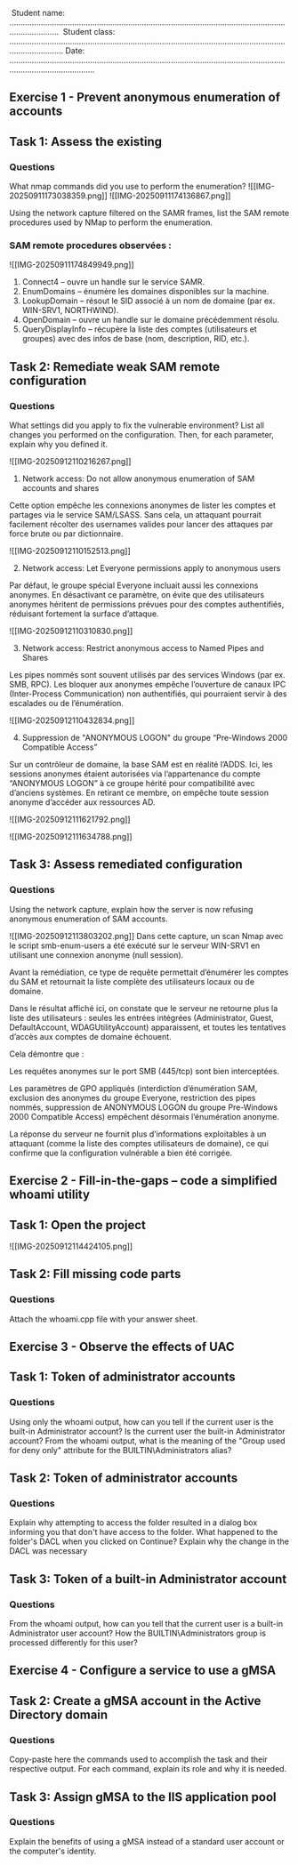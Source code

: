 ‍ Student name: ……………………………………………………………………………………………………………………………....
️ Student class: ……………………………………………………………………………………………………………………………......
 Date: ……………………………………………………………………………………………………………………………....................

## Exercise 1 - Prevent anonymous enumeration of accounts
## Task 1: Assess the existing
### Questions
What nmap commands did you use to perform the enumeration?
![[IMG-20250911173038359.png]]
![[IMG-20250911174136867.png]]

Using the network capture filtered on the SAMR frames, list the SAM remote procedures used by NMap to perform the enumeration.

### SAM remote procedures observées :

![[IMG-20250911174849949.png]]


1. Connect4 – ouvre un handle sur le service SAMR.
2. EnumDomains – énumère les domaines disponibles sur la machine.
3. LookupDomain – résout le SID associé à un nom de domaine (par ex. WIN-SRV1, NORTHWIND).
4. OpenDomain – ouvre un handle sur le domaine précédemment résolu.
5.  QueryDisplayInfo – récupère la liste des comptes (utilisateurs et groupes) avec des infos de base (nom, description, RID, etc.).

## Task 2: Remediate weak SAM remote configuration
### Questions
What settings did you apply to fix the vulnerable environment? List all changes you performed on the configuration. Then, for each parameter, explain why you defined it.

![[IMG-20250912110216267.png]]

1. Network access: Do not allow anonymous enumeration of SAM accounts and shares

Cette option empêche les connexions anonymes de lister les comptes et partages via le service SAM/LSASS. Sans cela, un attaquant pourrait facilement récolter des usernames valides pour lancer des attaques par force brute ou par dictionnaire.

![[IMG-20250912110152513.png]]



2. Network access: Let Everyone permissions apply to anonymous users

Par défaut, le groupe spécial Everyone incluait aussi les connexions anonymes. En désactivant ce paramètre, on évite que des utilisateurs anonymes héritent de permissions prévues pour des comptes authentifiés, réduisant fortement la surface d’attaque.

![[IMG-20250912110310830.png]]



3. Network access: Restrict anonymous access to Named Pipes and Shares

Les pipes nommés sont souvent utilisés par des services Windows (par ex. SMB, RPC). Les bloquer aux anonymes empêche l’ouverture de canaux IPC (Inter-Process Communication) non authentifiés, qui pourraient servir à des escalades ou de l’énumération.

![[IMG-20250912110432834.png]]



4. Suppression de "ANONYMOUS LOGON" du groupe “Pre-Windows 2000 Compatible Access”

Sur un contrôleur de domaine, la base SAM est en réalité l’ADDS. Ici, les sessions anonymes étaient autorisées via l’appartenance du compte “ANONYMOUS LOGON” à ce groupe hérité pour compatibilité avec d’anciens systèmes. En retirant ce membre, on empêche toute session anonyme d’accéder aux ressources AD. 

![[IMG-20250912111621792.png]]

![[IMG-20250912111634788.png]]



## Task 3: Assess remediated configuration
### Questions
Using the network capture, explain how the server is now refusing anonymous enumeration of SAM accounts.

![[IMG-20250912113803202.png]]
Dans cette capture, un scan Nmap avec le script smb-enum-users a été exécuté sur le serveur WIN-SRV1 en utilisant une connexion anonyme (null session).

Avant la remédiation, ce type de requête permettait d’énumérer les comptes du SAM et retournait la liste complète des utilisateurs locaux ou de domaine.

Dans le résultat affiché ici, on constate que le serveur ne retourne plus la liste des utilisateurs : seules les entrées intégrées (Administrator, Guest, DefaultAccount, WDAGUtilityAccount) apparaissent, et toutes les tentatives d’accès aux comptes de domaine échouent.

Cela démontre que :

Les requêtes anonymes sur le port SMB (445/tcp) sont bien interceptées.

Les paramètres de GPO appliqués (interdiction d’énumération SAM, exclusion des anonymes du groupe Everyone, restriction des pipes nommés, suppression de ANONYMOUS LOGON du groupe Pre-Windows 2000 Compatible Access) empêchent désormais l’énumération anonyme.

La réponse du serveur ne fournit plus d’informations exploitables à un attaquant (comme la liste des comptes utilisateurs de domaine), ce qui confirme que la configuration vulnérable a bien été corrigée.
## Exercise 2 - Fill-in-the-gaps – code a simplified whoami utility

## Task 1: Open the project

![[IMG-20250912114424105.png]]

## Task 2: Fill missing code parts
### Questions
Attach the whoami.cpp file with your answer sheet.

## Exercise 3 - Observe the effects of UAC
## Task 1: Token of administrator accounts
### Questions
Using only the whoami output, how can you tell if the current user is the built-in Administrator account?
Is the current user the built-in Administrator account?
From the whoami output, what is the meaning of the "Group used for deny only" attribute for the BUILTIN\Administrators alias?

## Task 2: Token of administrator accounts
### Questions
Explain why attempting to access the folder resulted in a dialog box informing you that don't have access to the folder.
What happened to the folder's DACL when you clicked on Continue?
Explain why the change in the DACL was necessary

## Task 3: Token of a built-in Administrator account
### Questions
From the whoami output, how can you tell that the current user is a built-in Administrator user account?
How the BUILTIN\Administrators group is processed differently for this user?
## Exercise 4 - Configure a service to use a gMSA
## Task 2: Create a gMSA account in the Active Directory domain
### Questions
Copy-paste here the commands used to accomplish the task and their respective output. For each command, explain its role and why it is needed.

## Task 3: Assign gMSA to the IIS application pool
### Questions
Explain the benefits of using a gMSA instead of a standard user account or the computer's identity.




